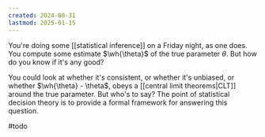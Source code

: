 ```yaml
---
created: 2024-08-31
lastmod: 2025-01-15
---
```


You're doing some [[statistical inference]] on a Friday night, as one does. You compute some estimate $\wh{\theta}$ of the true parameter $\theta$. But how do you know if it's any good? 

You could look at whether it's consistent, or whether it's unbiased, or whether $\wh{\theta} - \theta$, obeys a [[central limit theorems|CLT]] around the true parameter. But who's to say? The point of statistical decision theory is to provide a formal framework for answering this question. 

#todo 





